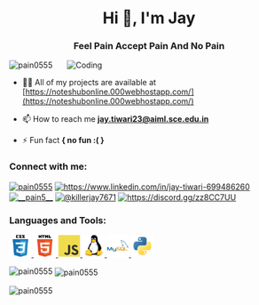 
<h1 align="center">Hi 👋, I'm Jay </h1>
<h3 align="center">Feel Pain Accept Pain And No Pain </h3>
<img align="right" alt="Coding" width="400" src="https://64.media.tumblr.com/b2db124c402f36f256fdf0f0a21820d4/9183c63c3a6737f8-31/s540x810/e28754840841b423c0c4a91e24f303c5dcc7c0a5.gif">

<p align="left"> <img src="https://komarev.com/ghpvc/?username=pain0555&label=Profile%20views&color=0e75b6&style=flat" alt="pain0555" /> </p>

- 👨‍💻 All of my projects are available at [https://noteshubonline.000webhostapp.com/](https://noteshubonline.000webhostapp.com/)

- 📫 How to reach me **jay.tiwari23@aiml.sce.edu.in**

- ⚡ Fun fact **{ no fun :( }**

<h3 align="left">Connect with me:</h3>
<p align="left">
<a href="https://dev.to/pain0555" target="blank"><img align="center" src="https://raw.githubusercontent.com/rahuldkjain/github-profile-readme-generator/master/src/images/icons/Social/devto.svg" alt="pain0555" height="30" width="40" /></a>
<a href="https://www.linkedin.com/in/jay-tiwari-699486260/" target="blank"><img align="center" src="https://raw.githubusercontent.com/rahuldkjain/github-profile-readme-generator/master/src/images/icons/Social/linked-in-alt.svg" alt="https://www.linkedin.com/in/jay-tiwari-699486260" height="30" width="40" /></a>
<a href="https://instagram.com/__pain5__" target="blank"><img align="center" src="https://raw.githubusercontent.com/rahuldkjain/github-profile-readme-generator/master/src/images/icons/Social/instagram.svg" alt="__pain5__" height="30" width="40" /></a>
<a href="https://www.youtube.com/channel/UCDuw95O-2T7aazgF_YHpqgw" target="blank"><img align="center" src="https://raw.githubusercontent.com/rahuldkjain/github-profile-readme-generator/master/src/images/icons/Social/youtube.svg" alt="@killerjay7671" height="30" width="40" /></a>
<a href="https://discord.gg/https://discord.gg/zz8CC7UU" target="blank"><img align="center" src="https://raw.githubusercontent.com/rahuldkjain/github-profile-readme-generator/master/src/images/icons/Social/discord.svg" alt="https://discord.gg/zz8CC7UU" height="30" width="40" /></a>
</p>

<h3 align="left">Languages and Tools:</h3>
<p align="left"> <a href="https://www.w3schools.com/css/" target="_blank" rel="noreferrer"> <img src="https://raw.githubusercontent.com/devicons/devicon/master/icons/css3/css3-original-wordmark.svg" alt="css3" width="40" height="40"/> </a> <a href="https://www.w3.org/html/" target="_blank" rel="noreferrer"> <img src="https://raw.githubusercontent.com/devicons/devicon/master/icons/html5/html5-original-wordmark.svg" alt="html5" width="40" height="40"/> </a> <a href="https://developer.mozilla.org/en-US/docs/Web/JavaScript" target="_blank" rel="noreferrer"> <img src="https://raw.githubusercontent.com/devicons/devicon/master/icons/javascript/javascript-original.svg" alt="javascript" width="40" height="40"/> </a> <a href="https://www.linux.org/" target="_blank" rel="noreferrer"> <img src="https://raw.githubusercontent.com/devicons/devicon/master/icons/linux/linux-original.svg" alt="linux" width="40" height="40"/> </a> <a href="https://www.mysql.com/" target="_blank" rel="noreferrer"> <img src="https://raw.githubusercontent.com/devicons/devicon/master/icons/mysql/mysql-original-wordmark.svg" alt="mysql" width="40" height="40"/> </a> <a href="https://www.python.org" target="_blank" rel="noreferrer"> <img src="https://raw.githubusercontent.com/devicons/devicon/master/icons/python/python-original.svg" alt="python" width="40" height="40"/> </a> </p>

<p><img align="left" src="https://github-readme-stats.vercel.app/api/top-langs?username=pain0555&show_icons=true&locale=en&layout=compact" alt="pain0555" /></p>

<p>&nbsp;<img align="center" src="https://github-readme-stats.vercel.app/api?username=pain0555&show_icons=true&locale=en" alt="pain0555" /></p>

<p><img align="center" src="https://github-readme-streak-stats.herokuapp.com/?user=pain0555&" alt="pain0555" /></p>
